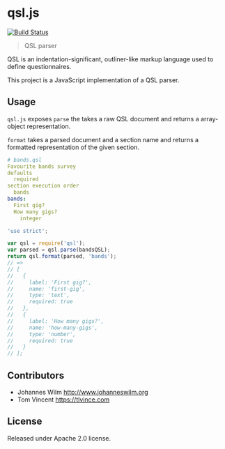 # qsl.js

[![Build Status][travis-image]][travis-url]

> QSL parser

QSL is an indentation-significant, outliner-like markup language used to define
questionnaires.

This project is a JavaScript implementation of a QSL parser.

[travis-image]: https://img.shields.io/travis/eHealthAfrica/qsl.js.svg
[travis-url]: https://travis-ci.org/eHealthAfrica/qsl.js

## Usage

`qsl.js` exposes `parse` the takes a raw QSL document and returns a
array-object representation.

`format` takes a parsed document and a section name and returns a formatted
representation of the given section.

```yml
# bands.qsl
Favourite bands survey
defaults
  required
section execution order
  bands
bands:
  First gig?
  How many gigs?
    integer
```

```js
'use strict';

var qsl = require('qsl');
var parsed = qsl.parse(bandsQSL);
return qsl.format(parsed, 'bands');
// =>
// [
//   {
//     label: 'First gig?',
//     name: 'first-gig',
//     type: 'text',
//     required: true
//   },
//   {
//     label: 'How many gigs?',
//     name: 'how-many-gigs',
//     type: 'number',
//     required: true
//   }
// ];
```

## Contributors

* Johannes Wilm <http://www.johanneswilm.org>
* Tom Vincent <https://tlvince.com>

## License

Released under Apache 2.0 license.
